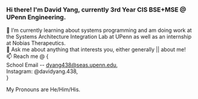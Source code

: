 ### Hi there! I'm David Yang, currently 3rd Year CIS BSE+MSE @ UPenn Engineering. 

🌱 I’m currently learning about systems programming and am doing work at the Systems Architecture Integration Lab at UPenn as well as an internship at Nobias Therapeutics.\
💬 Ask me about anything that interests you, either generally || about me!\
📫 Reach me @ {\
  School Email -- dyang438@seas.upenn.edu,\
  Instagram: @davidyang.438,\
}

My Pronouns are He/Him/His.

<!--
**dyang438/dyang438** is a ✨ _special_ ✨ repository because its `README.md` (this file) appears on your GitHub profile.

Here are some ideas to get you started:

- 🔭 I’m currently working on ...
- 🌱 I’m currently learning ...
- 👯 I’m looking to collaborate on ...
- 🤔 I’m looking for help with ...
- 💬 Ask me about ...
- 📫 How to reach me: ...
- 😄 Pronouns: ...
- ⚡ Fun fact: ...
-->
